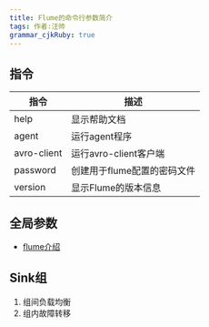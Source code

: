 ```yaml
---
title: Flume的命令行参数简介
tags: 作者:汪帅
grammar_cjkRuby: true
---
```


## 指令

| 指令        | 描述                        |
| ----------- | --------------------------- |
| help        | 显示帮助文档                |
| agent       | 运行agent程序               |
| avro-client | 运行avro-client客户端       |
| password    | 创建用于flume配置的密码文件 |
| version     |显示Flume的版本信息|

## 全局参数

 - [flume介绍](http://www.51niux.com/?id=196)

## Sink组

 1. 组间负载均衡
 2. 组内故障转移